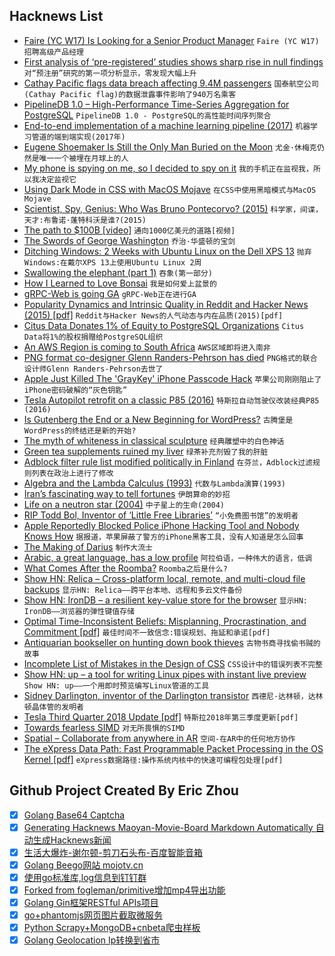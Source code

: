 ## Hacknews List


- [Faire (YC W17) Is Looking for a Senior Product Manager](https://boards.greenhouse.io/indigofair/jobs/4075006002?gh_jid=4075006002)  `Faire (YC W17)招聘高级产品经理`
- [First analysis of ‘pre-registered’ studies shows sharp rise in null findings](https://www.nature.com/articles/d41586-018-07118-1)  `对“预注册”研究的第一项分析显示，零发现大幅上升`
- [Cathay Pacific flags data breach affecting 9.4M passengers](https://www.reuters.com/article/us-cathay-pacific-cyber/cathay-pacific-flags-data-breach-affecting-94-million-passengers-idUSKCN1MY26L)  `国泰航空公司(Cathay Pacific flag)的数据泄露事件影响了940万名乘客`
- [PipelineDB 1.0 – High-Performance Time-Series Aggregation for PostgreSQL](https://www.pipelinedb.com/blog/pipelinedb-1-0-0-high-performance-time-series-aggregation-for-postgresql)  `PipelineDB 1.0 - PostgreSQL的高性能时间序列聚合`
- [End-to-end implementation of a machine learning pipeline (2017)](https://spandan-madan.github.io/DeepLearningProject/docs/Deep_Learning_Project-Pytorch.html)  `机器学习管道的端到端实现(2017年)`
- [Eugene Shoemaker Is Still the Only Man Buried on the Moon](https://www.atlasobscura.com/articles/eugene-shoemaker-buried-moon-celestis-nasa)  `尤金·休梅克仍然是唯一一个被埋在月球上的人`
- [My phone is spying on me, so I decided to spy on it](https://www.abc.net.au/news/2018-10-25/my-phone-is-spying-on-me-so-i-decided-to-spy-on-my-phone/10306586)  `我的手机正在监视我，所以我决定监视它`
- [Using Dark Mode in CSS with MacOS Mojave](https://paulmillr.com/posts/using-dark-mode-in-css/)  `在CSS中使用黑暗模式与MacOS Mojave`
- [Scientist, Spy, Genius: Who Was Bruno Pontecorvo? (2015)](https://www.nybooks.com/articles/2015/03/05/scientist-spy-genius-bruno-pontecorvo/)  `科学家，间谍，天才:布鲁诺·蓬特科沃是谁?(2015)`
- [The path to $100B [video]](https://www.startupschool.org/videos/51)  `通向1000亿美元的道路[视频]`
- [The Swords of George Washington](https://www.mountvernon.org/preservation/collections-holdings/washingtons-swords/washingtons-swords-an-interview-with-erik-goldstein)  `乔治·华盛顿的宝剑`
- [Ditching Windows: 2 Weeks with Ubuntu Linux on the Dell XPS 13](https://www.forbes.com/sites/jasonevangelho/2018/07/19/ditching-windows-2-weeks-with-ubuntu-linux-on-the-dell-xps-13/#6d821ce91836)  `抛弃Windows:在戴尔XPS 13上使用Ubuntu Linux 2周`
- [Swallowing the elephant (part 1)](https://pharr.org/matt/blog/2018/07/08/moana-island-pbrt-1.html)  `吞象(第一部分)`
- [How I Learned to Love Bonsai](https://thewalrus.ca/how-i-learned-to-love-bonsai/)  `我是如何爱上盆景的`
- [gRPC-Web is going GA](https://www.cncf.io/blog/2018/10/24/grpc-web-is-going-ga/)  `gRPC-Web正在进行GA`
- [Popularity Dynamics and Intrinsic Quality in Reddit and Hacker News (2015) [pdf]](https://pdfs.semanticscholar.org/ccf6/0d08bdd989ea3595bbbda132dedd71c47acf.pdf)  `Reddit与Hacker News的人气动态与内在品质(2015)[pdf]`
- [Citus Data Donates 1% of Equity to PostgreSQL Organizations](https://www.citusdata.com/newsroom/press/citus-data-donates-1-percent-equity-to-non-profit-postgresql-organizations/)  `Citus Data将1%的股权捐赠给PostgreSQL组织`
- [An AWS Region is coming to South Africa](https://www.allthingsdistributed.com/2018/10/an-aws-region-is-coming-to-south-africa.html)  `AWS区域即将进入南非`
- [PNG format co-designer Glenn Randers-Pehrson has died](https://sourceforge.net/p/png-mng/mailman/message/36447670/)  `PNG格式的联合设计师Glenn Randers-Pehrson去世了`
- [Apple Just Killed The &#39;GrayKey&#39; iPhone Passcode Hack](https://www.forbes.com/sites/thomasbrewster/2018/10/24/apple-just-killed-the-graykey-iphone-passcode-hack/#7fa224f05318)  `苹果公司刚刚阻止了iPhone密码破解的“灰色钥匙”`
- [Tesla Autopilot retrofit on a classic P85 (2016)](https://skie.net/skynet/projects/tesla/view_post/14_Autopilot&#43;Retrofit&#43;on&#43;Classic&#43;P85)  `特斯拉自动驾驶仪改装经典P85 (2016)`
- [Is Gutenberg the End or a New Beginning for WordPress?](https://deliciousbrains.com/wordpress-gutenberg/)  `古腾堡是WordPress的终结还是新的开始?`
- [The myth of whiteness in classical sculpture](https://www.newyorker.com/magazine/2018/10/29/the-myth-of-whiteness-in-classical-sculpture)  `经典雕塑中的白色神话`
- [Green tea supplements ruined my liver](https://www.bbc.co.uk/news/stories-45971416)  `绿茶补充剂毁了我的肝脏`
- [Adblock filter rule list modified politically in Finland](https://github.com/uBlockOrigin/uBlock-issues/issues/285)  `在芬兰，Adblock过滤规则列表在政治上进行了修改`
- [Algebra and the Lambda Calculus (1993)](https://people.csail.mit.edu/jaffer/lambda.txt)  `代数与Lambda演算(1993)`
- [Iran’s fascinating way to tell fortunes](http://www.bbc.com/travel/story/20181023-irans-fascinating-way-to-tell-fortunes)  `伊朗算命的妙招`
- [Life on a neutron star (2004)](http://www.daviddarling.info/encyclopedia/N/neutronstarlife.html)  `中子星上的生命(2004)`
- [RIP Todd Bol, Inventor of ‘Little Free Libraries’](https://www.weeklystandard.com/ethan-epstein/rip-ted-bol-inventor-little-free-libraries)  `“小免费图书馆”的发明者`
- [Apple Reportedly Blocked Police iPhone Hacking Tool and Nobody Knows How](https://gizmodo.com/apple-reportedly-blocked-police-iphone-hacking-tool-and-1829974710)  `据报道，苹果屏蔽了警方的iPhone黑客工具，没有人知道是怎么回事`
- [The Making of Darius](http://shmuplations.com/darius/)  `制作大流士`
- [Arabic, a great language, has a low profile](https://www.economist.com/books-and-arts/2018/10/20/arabic-a-great-language-has-a-low-profile)  `阿拉伯语，一种伟大的语言，低调`
- [What Comes After the Roomba?](https://www.nytimes.com/2018/10/21/business/what-comes-after-the-roomba.html)  `Roomba之后是什么?`
- [Show HN: Relica – Cross-platform local, remote, and multi-cloud file backups](https://relicabackup.com/)  `显示HN: Relica——跨平台本地、远程和多云文件备份`
- [Show HN: IronDB – a resilient key-value store for the browser](https://github.com/gruns/irondb)  `显示HN: IronDB——浏览器的弹性键值存储`
- [Optimal Time-Inconsistent Beliefs: Misplanning, Procrastination, and Commitment [pdf]](https://scholar.princeton.edu/sites/default/files/TimeInconsistentBeliefs_0.pdf)  `最佳时间不一致信念:错误规划、拖延和承诺[pdf]`
- [Antiquarian bookseller on hunting down book thieves](https://www.france24.com/en/20181024-perspective-ken-sanders-book-thief-detective-antiquarian-bookseller-salt-lake-city-everett-?ref=tw_i)  `古物书商寻找偷书贼的故事`
- [Incomplete List of Mistakes in the Design of CSS](https://wiki.csswg.org/ideas/mistakes)  `CSS设计中的错误列表不完整`
- [Show HN: up – a tool for writing Linux pipes with instant live preview](https://github.com/akavel/up)  `Show HN: up——一个用即时预览编写Linux管道的工具`
- [Sidney Darlington, inventor of the Darlington transistor](https://hackaday.com/2018/10/23/sidney-darlington/)  `西德尼·达林顿，达林顿晶体管的发明者`
- [Tesla Third Quarter 2018 Update [pdf]](http://ir.tesla.com/static-files/725970e6-eda5-47ab-96e1-422d4045f799)  `特斯拉2018年第三季度更新[pdf]`
- [Towards fearless SIMD](https://raphlinus.github.io/rust/simd/2018/10/19/fearless-simd.html)  `对无所畏惧的SIMD`
- [Spatial – Collaborate from anywhere in AR](https://spatial.is)  `空间-在AR中的任何地方协作`
- [The eXpress Data Path: Fast Programmable Packet Processing in the OS Kernel [pdf]](https://github.com/tohojo/xdp-paper/blob/master/xdp-the-express-data-path.pdf)  `eXpress数据路径:操作系统内核中的快速可编程包处理[pdf]`

## Github Project Created By Eric Zhou

- [x] [Golang Base64 Captcha](https://github.com/mojocn/base64Captcha)
- [x] [Generating Hacknews Maoyan-Movie-Board Markdown Automatically 自动生成Hacknews新闻](https://github.com/dejavuzhou/md-genie)
- [x] [生活大爆炸-谢尔顿-剪刀石头布-百度智能音箱](https://github.com/mojocn/dueros-bang-game)
- [x] [Golang Beego网站 mojotv.cn](https://github.com/mojocn/www.mojotv.cn)
- [x] [使用go标准库,log信息到钉钉群](https://github.com/mojocn/dooger)
- [x] [Forked from fogleman/primitive增加mp4导出功能](https://github.com/mojocn/primitive)
- [x] [Golang Gin框架RESTful APIs项目](https://github.com/JJJJJJJerk/ezier-golang-web-api-framework)
- [x] [go+phantomjs网页图片截取微服务](https://github.com/mojocn/screen_shot)
- [x] [Python Scrapy+MongoDB+cnbeta爬虫样板](https://github.com/mojocn/scrapy_mongodb_boilerplate_cnbeta)
- [x] [Golang Geolocation Ip转换到省市](https://github.com/mojocn/ip2location)